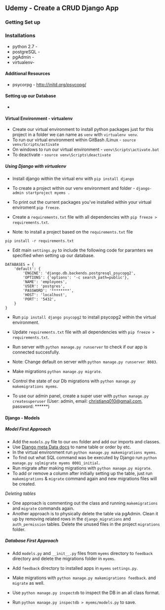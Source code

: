 ## Udemy - Create a CRUD Django App 

### Getting Set up

### Installations
* python 2.7 - 
* postgreSQL -  
* pgAdmin - 
* virtualenv- 

#### Additional Resources 
* psycorpg - http://initd.org/psycopg/

#### Setting up our Database
* 

#### Virtual Environment - virtualenv 
* Create our virtual environment to install python packages just for this project in a folder we can name as `venv` with `virtualenv venv`.
* To run our virtual environment within GitBash /Linux -  `source venv/Scripts/activate`
* On windows to run our virtual environment -  `venv\Scripts\activate.bat`
* To deactivate - `source venv\Scripts\deactivate`

##### Using Django with virtualenv
* Install django within the virtual env with `pip install django`
* To create a project within our venv environment and folder - `django-admin startproject myems .`
* To print out the current packages you've installed within your virtual enviroment `pip freeze`.
* Create a `requirements.txt` file with all dependencies with `pip freeze > requirements.txt`.

* Note: to install a project based on the `requirements.txt` file 
```
pip install -r requirements.txt
```

* Edit main `settings.py` to include the following code for paramters we specified when setting up our database.
```
DATABASES = {
    'default': {
        'ENGINE': 'django.db.backends.postgresql_psycopg2',
        'OPTIONS': {'options': '-c search_path=public'},
        'NAME': 'employees',
        'USER': 'postgres',
        'PASSWORD': '********',
        'HOST': 'localhost',
        'PORT': '5432',
    }
}
```

* Run `pip install django psycopg2` to install psycopg2 within the virtual environment.
* Update `requirements.txt` file with all dependencies with `pip freeze > requirements.txt`.
* Run server with `python manage.py runserver` to check if our app is connected succesfully.
* Note: Change default on server with `python manage.py runserver 8083`.
* Make migrations `python manage.py migrate`.
* Control the state of our Db migrations with `python manage.py makemigrations myems`.

* To use our admin panel, create a super user with `python manage.py createsuperuser` (User: admin, email: christianq010@gmail.com, password: ******)


#### Django - Models 
##### Model First Approach

* Add the `models.py` file to our `ems` folder and add our imports and classes.
* Use [Django meta Data docs](https://docs.djangoproject.com/en/1.11/ref/models/options/) to name table or order by etc.
* In the virtual environment run `python manage.py makemigrations myems`.
* To find out what SQL command was be executed by Django run `python manage.py sqlmigrate myems 0001_initial`.
* Run migrate after making migrations with `python manage.py migrate`.
* To add or remove a column after initially setting up the table, just run `makemigrations` & `migrate` command again and new migrations files will be created.

*Deleting tables*
* One approach is commenting out the class and running `makemigrations` and `migrate` commands again.
* Another approach is to physically delete the table via pgAdmin. Clean it up by removing related rows in the `django_migrations` and `auth_permission` tables. Delete the unused files in the project `migrations` folder.

##### Database First Approach
* Add `models.py` and `__init__.py` files from `myems` directory to `feedback` directory and delete the migrations folder in `myems`.
* Add `feedback` directory to installed apps in `myems` `settings.py`.
* Make migrations with `python manage.py makemigrations feedback`. and `migrate` as well.

* Use `python manage.py inspectdb` to inspect the DB in an all class format.
* Run `python manage.py inspectdb > myems/models.py` to save. 
